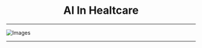 <h1 align='center'>AI In Healtcare</h1>

--------------------------------------------------------------------------------------------------------------------------------


![Images](static/intern.gif) 


--------------------------------------------------------------------------------------------------------------------------------
